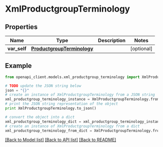 # XmlProductgroupTerminology


## Properties
Name | Type | Description | Notes
------------ | ------------- | ------------- | -------------
**var_self** | [**ProductgroupTerminology**](ProductgroupTerminology.md) |  | [optional] 

## Example

```python
from openapi_client.models.xml_productgroup_terminology import XmlProductgroupTerminology

# TODO update the JSON string below
json = "{}"
# create an instance of XmlProductgroupTerminology from a JSON string
xml_productgroup_terminology_instance = XmlProductgroupTerminology.from_json(json)
# print the JSON string representation of the object
print XmlProductgroupTerminology.to_json()

# convert the object into a dict
xml_productgroup_terminology_dict = xml_productgroup_terminology_instance.to_dict()
# create an instance of XmlProductgroupTerminology from a dict
xml_productgroup_terminology_from_dict = XmlProductgroupTerminology.from_dict(xml_productgroup_terminology_dict)
```
[[Back to Model list]](../README.md#documentation-for-models) [[Back to API list]](../README.md#documentation-for-api-endpoints) [[Back to README]](../README.md)


